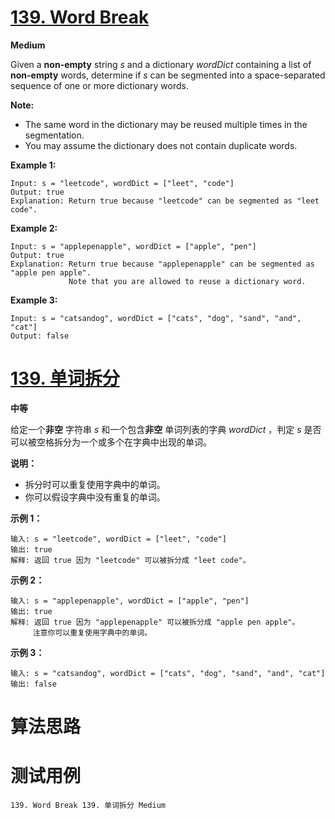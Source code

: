 # [139. Word Break][enTitle]

**Medium**

Given a **non-empty**  string  *s*  and a dictionary  *wordDict*  containing a list of **non-empty**  words, determine if  *s*  can be segmented into a space-separated sequence of one or more dictionary words.

**Note:** 

- The same word in the dictionary may be reused multiple times in the segmentation. 
- You may assume the dictionary does not contain duplicate words.

**Example 1:** 

```
Input: s = "leetcode", wordDict = ["leet", "code"]
Output: true
Explanation: Return true because "leetcode" can be segmented as "leet code".

```

**Example 2:** 

```
Input: s = "applepenapple", wordDict = ["apple", "pen"]
Output: true
Explanation: Return true because "applepenapple" can be segmented as "apple pen apple".
             Note that you are allowed to reuse a dictionary word.

```

**Example 3:** 

```
Input: s = "catsandog", wordDict = ["cats", "dog", "sand", "and", "cat"]
Output: false

```


# [139. 单词拆分][cnTitle]

**中等**

给定一个**非空** 字符串  *s*  和一个包含**非空** 单词列表的字典  *wordDict* ，判定  *s*  是否可以被空格拆分为一个或多个在字典中出现的单词。

**说明：** 

- 拆分时可以重复使用字典中的单词。 
- 你可以假设字典中没有重复的单词。

**示例 1：** 

```
输入: s = "leetcode", wordDict = ["leet", "code"]
输出: true
解释: 返回 true 因为 "leetcode" 可以被拆分成 "leet code"。

```

**示例 2：** 

```
输入: s = "applepenapple", wordDict = ["apple", "pen"]
输出: true
解释: 返回 true 因为 "applepenapple" 可以被拆分成 "apple pen apple"。
     注意你可以重复使用字典中的单词。

```

**示例 3：** 

```
输入: s = "catsandog", wordDict = ["cats", "dog", "sand", "and", "cat"]
输出: false

```




# 算法思路

# 测试用例
```
139. Word Break 139. 单词拆分 Medium
```

[enTitle]: https://leetcode.com/problems/word-break/
[cnTitle]: https://leetcode-cn.com/problems/word-break/
